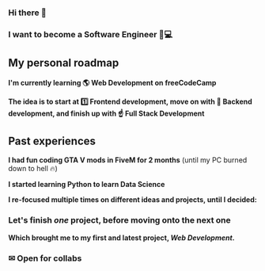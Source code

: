 ### Hi there 👋
### I want to become a Software Engineer 👑💻
## My personal roadmap
**I'm currently learning 🌎 Web Development on freeCodeCamp**

**The idea is to start at 1️⃣ Frontend development, move on with 🎯 Backend development, and finish up with ☝ Full Stack Development**

## Past experiences

**I had fun coding GTA V mods in FiveM for 2 months** (until my PC burned down to hell 🔥)

**I started learning Python to learn Data Science**

**I re-focused multiple times on different ideas and projects, until I decided:**

### Let's finish *one* project, before moving onto the next one
**Which brought me to my first and latest project, *Web Development*.**
### ✉ Open for collabs
<!--
**Whoeza/whoeza** is a ✨ _special_ ✨ repository because its `README.md` (this file) appears on your GitHub profile.

Here are some ideas to get you started:

- 🔭 I’m currently working on full stack development...
- 🌱 I’m currently learning frontend web development...
- 👯 I’m looking to collaborate on games development, web development, data science...
- 🤔 I’m looking for help with ...
- 💬 Ask me about music...
- 📫 How to reach me: @ me from any repository or add me to a pull request...
- 😄 Pronouns: he/him...
- ⚡ Fun fact: ...
-->
